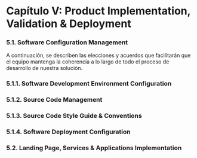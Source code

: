 <h1 id="capitulo-5">Capítulo V: Product Implementation, Validation & Deployment</h1>

<h3 id="software-configuration-management">5.1. Software Configuration Management</h3>
A continuación, se describen las elecciones y acuerdos que facilitarán que el equipo mantenga la coherencia a lo largo de todo el proceso de desarrollo de nuestra solución.

<h3 id="software-development-environment-configuration">5.1.1. Software Development Environment Configuration</h3>
<h3 id="source-code-management">5.1.2. Source Code Management</h3>
<h3 id="source-code-style-guide-&-conventions">5.1.3. Source Code Style Guide & Conventions</h3>
<h3 id="software-deployment-configuration">5.1.4. Software Deployment Configuration</h3>
<h3 id="landing-page-services-&-applications-implementation">5.2. Landing Page, Services & Applications Implementation</h3>
